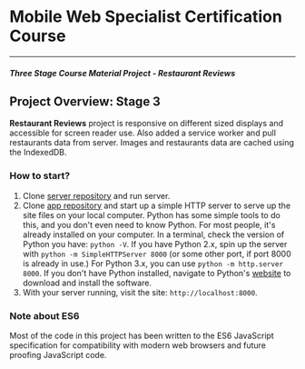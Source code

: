 # Mobile Web Specialist Certification Course
---
#### _Three Stage Course Material Project - Restaurant Reviews_

## Project Overview: Stage 3

**Restaurant Reviews** project is responsive on different sized displays and accessible for screen reader use. Also added a service worker and pull restaurants data from server. Images and restaurants data are cached using the IndexedDB.

### How to start?

1. Clone [server repository](https://github.com/udacity/mws-restaurant-stage-3) and run server.
2. Clone [app repository](https://github.com/michnaj/MWS_Stage2/) and start up a simple HTTP server to serve up the site files on your local computer. Python has some simple tools to do this, and you don't even need to know Python. For most people, it's already installed on your computer. In a terminal, check the version of Python you have: `python -V`. If you have Python 2.x, spin up the server with `python -m SimpleHTTPServer 8000` (or some other port, if port 8000 is already in use.) For Python 3.x, you can use `python -m http.server 8000`. If you don't have Python installed, navigate to Python's [website](https://www.python.org/) to download and install the software.
3. With your server running, visit the site: `http://localhost:8000`.

### Note about ES6

Most of the code in this project has been written to the ES6 JavaScript specification for compatibility with modern web browsers and future proofing JavaScript code.